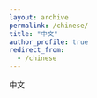 ```yaml
---
layout: archive
permalink: /chinese/
title: "中文"
author_profile: true
redirect_from:
  - /chinese
---
```


中文
